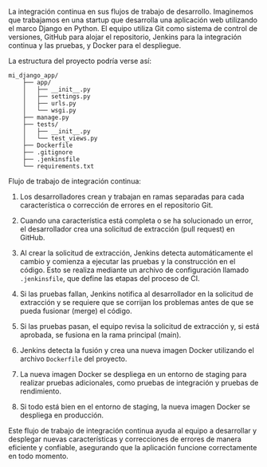 La integración continua en sus flujos de trabajo de desarrollo. Imaginemos que trabajamos en una startup que desarrolla una aplicación web utilizando el marco Django en Python. El equipo utiliza Git como sistema de control de versiones, GitHub para alojar el repositorio, Jenkins para la integración continua y las pruebas, y Docker para el despliegue.

La estructura del proyecto podría verse así:

```
mi_django_app/
    ├── app/
    │   ├── __init__.py
    │   ├── settings.py
    │   ├── urls.py
    │   └── wsgi.py
    ├── manage.py
    ├── tests/
    │   ├── __init__.py
    │   └── test_views.py
    ├── Dockerfile
    ├── .gitignore
    ├── .jenkinsfile
    └── requirements.txt
```

Flujo de trabajo de integración continua:

1. Los desarrolladores crean y trabajan en ramas separadas para cada característica o corrección de errores en el repositorio Git.

2. Cuando una característica está completa o se ha solucionado un error, el desarrollador crea una solicitud de extracción (pull request) en GitHub.

3. Al crear la solicitud de extracción, Jenkins detecta automáticamente el cambio y comienza a ejecutar las pruebas y la construcción en el código. Esto se realiza mediante un archivo de configuración llamado `.jenkinsfile`, que define las etapas del proceso de CI.

4. Si las pruebas fallan, Jenkins notifica al desarrollador en la solicitud de extracción y se requiere que se corrijan los problemas antes de que se pueda fusionar (merge) el código.

5. Si las pruebas pasan, el equipo revisa la solicitud de extracción y, si está aprobada, se fusiona en la rama principal (main).

6. Jenkins detecta la fusión y crea una nueva imagen Docker utilizando el archivo `Dockerfile` del proyecto.

7. La nueva imagen Docker se despliega en un entorno de staging para realizar pruebas adicionales, como pruebas de integración y pruebas de rendimiento.

8. Si todo está bien en el entorno de staging, la nueva imagen Docker se despliega en producción.

Este flujo de trabajo de integración continua ayuda al equipo a desarrollar y desplegar nuevas características y correcciones de errores de manera eficiente y confiable, asegurando que la aplicación funcione correctamente en todo momento.